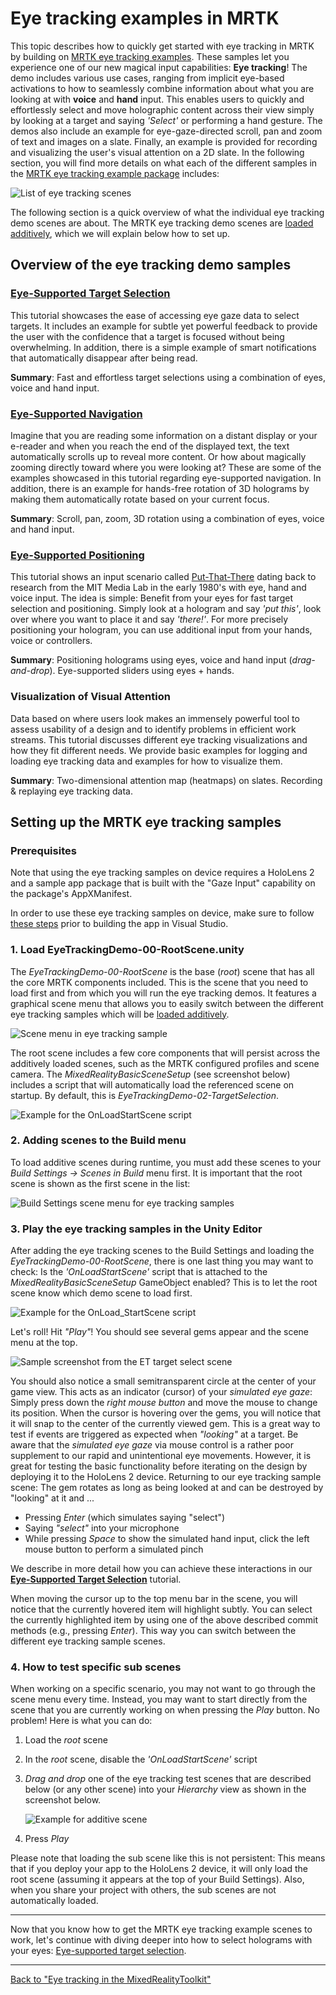 # Eye tracking examples in MRTK

This topic describes how to quickly get started with eye tracking in MRTK by building on [MRTK eye tracking examples](https://github.com/Microsoft/MixedRealityToolkit-Unity/tree/mrtk_release/Assets/MixedRealityToolkit.Examples/Demos/EyeTracking).
These samples let you experience one of our new magical input capabilities: **Eye tracking**!
The demo includes various use cases, ranging from implicit eye-based activations to how to seamlessly combine information about what you are looking at with **voice** and **hand** input.
This enables users to quickly and effortlessly select and move holographic content across their view simply by looking at a target and saying _'Select'_ or performing a hand gesture.
The demos also include an example for eye-gaze-directed scroll, pan and zoom of text and images on a slate.
Finally, an example is provided for recording and visualizing the user's visual attention on a 2D slate.
In the following section, you will find more details on what each of the different samples in the [MRTK eye tracking example package](https://github.com/Microsoft/MixedRealityToolkit-Unity/tree/mrtk_release/Assets/MixedRealityToolkit.Examples/Demos/EyeTracking) includes:

![List of eye tracking scenes](../Images/EyeTracking/mrtk_et_list_et_scenes.jpg)

The following section is a quick overview of what the individual eye tracking demo scenes are about.
The MRTK eye tracking demo scenes are [loaded additively](https://docs.unity3d.com/ScriptReference/SceneManagement.LoadSceneMode.Additive.html), which we will explain below how to set up.

## Overview of the eye tracking demo samples

### [**Eye-Supported Target Selection**](EyeTracking_TargetSelection.md)

This tutorial showcases the ease of accessing eye gaze data to select targets.
It includes an example for subtle yet powerful feedback to provide the user with the confidence that a target is focused without being overwhelming.
In addition, there is a simple example of smart notifications that automatically disappear after being read.

**Summary**: Fast and effortless target selections using a combination of eyes, voice and hand input.

### [**Eye-Supported Navigation**](EyeTracking_Navigation.md)

Imagine that you are reading some information on a distant display or your e-reader and when you reach the end of the displayed text, the text automatically scrolls up to reveal more content.
Or how about magically zooming directly toward where you were looking at?
These are some of the examples showcased in this tutorial regarding eye-supported navigation.
In addition, there is an example for hands-free rotation of 3D holograms by making them automatically rotate based on your current focus.

**Summary**: Scroll, pan, zoom, 3D rotation using a combination of eyes, voice and hand input.

### [**Eye-Supported Positioning**](EyeTracking_Positioning.md)

This tutorial shows an input scenario called [Put-That-There](https://youtu.be/CbIn8p4_4CQ) dating back to research from the MIT Media Lab in the early 1980's with eye, hand and voice input.
The idea is simple: Benefit from your eyes for fast target selection and positioning.
Simply look at a hologram and say _'put this'_, look over where you want to place it and say _'there!'_.
For more precisely positioning your hologram, you can use additional input from your hands, voice or controllers.

**Summary**: Positioning holograms using eyes, voice and hand input (*drag-and-drop*). Eye-supported sliders using eyes + hands.

### **Visualization of Visual Attention**

Data based on where users look makes an immensely powerful tool to assess usability of a design and to identify problems in efficient work streams.
This tutorial discusses different eye tracking visualizations and how they fit different needs.
We provide basic examples for logging and loading eye tracking data and examples for how to visualize them.

**Summary**: Two-dimensional attention map (heatmaps) on slates. Recording & replaying eye tracking data.

## Setting up the MRTK eye tracking samples

### Prerequisites

Note that using the eye tracking samples on device requires a HoloLens 2
and a sample app package that is built with the "Gaze Input" capability
on the package's AppXManifest.

In order to use these eye tracking samples on device, make sure to follow
[these steps](EyeTracking_BasicSetup.md#testing-your-unity-app-on-a-hololens-2)
prior to building the app in Visual Studio.

### 1. Load EyeTrackingDemo-00-RootScene.unity

The *EyeTrackingDemo-00-RootScene* is the base (_root_) scene that has all the core MRTK components included.
This is the scene that you need to load first and from which you will run the eye tracking demos.
It features a graphical scene menu that allows you to easily switch between the different eye tracking samples which will be [loaded additively](https://docs.unity3d.com/ScriptReference/SceneManagement.LoadSceneMode.Additive.html).

![Scene menu in eye tracking sample](../Images/EyeTracking/mrtk_et_scenemenu.jpg)

The root scene includes a few core components that will persist across the additively loaded scenes, such as the MRTK configured profiles and scene camera.
The _MixedRealityBasicSceneSetup_ (see screenshot below) includes a script that will automatically load the referenced scene on startup.
By default, this is _EyeTrackingDemo-02-TargetSelection_.  

![Example for the OnLoadStartScene script](../Images/EyeTracking/mrtk_et_onloadstartscene.jpg)

### 2. Adding scenes to the Build menu

To load additive scenes during runtime, you must add these scenes to your _Build Settings -> Scenes in Build_ menu first.
It is important that the root scene is shown as the first scene in the list:

![Build Settings scene menu for eye tracking samples](../Images/EyeTracking/mrtk_et_build_settings.jpg)

### 3. Play the eye tracking samples in the Unity Editor

After adding the eye tracking scenes to the Build Settings and loading the _EyeTrackingDemo-00-RootScene_, there is one last thing you may want to check: Is the _'OnLoadStartScene'_ script that is attached to the _MixedRealityBasicSceneSetup_ GameObject enabled? This is to let the root scene know which demo scene to load first.

![Example for the OnLoad_StartScene script](../Images/EyeTracking/mrtk_et_onloadstartscene.jpg)

Let's roll! Hit _"Play"_!
You should see several gems appear and the scene menu at the top.

![Sample screenshot from the ET target select scene](../Images/EyeTracking/mrtk_et_targetselect.png)

You should also notice a small semitransparent circle at the center of your game view.
This acts as an indicator (cursor) of your _simulated eye gaze_:
Simply press down the _right mouse button_ and move the mouse to change its position.
When the cursor is hovering over the gems, you will notice that it will snap to the center of the currently viewed gem.
This is a great way to test if events are triggered as expected when _"looking"_ at a target.
Be aware that the _simulated eye gaze_ via mouse control is a rather poor supplement to our rapid and unintentional eye movements.
However, it is great for testing the basic functionality before iterating on the design by deploying it to the HoloLens 2 device.
Returning to our eye tracking sample scene: The gem rotates as long as being looked at and can be destroyed by "looking" at it and ...

- Pressing _Enter_ (which simulates saying "select")
- Saying _"select"_ into your microphone
- While pressing _Space_ to show the simulated hand input, click the left mouse button to perform a simulated pinch

We describe in more detail how you can achieve these interactions in our [**Eye-Supported Target Selection**](EyeTracking_TargetSelection.md) tutorial.

When moving the cursor up to the top menu bar in the scene, you will notice that the currently hovered item will highlight subtly.
You can select the currently highlighted item by using one of the above described commit methods (e.g., pressing _Enter_).
This way you can switch between the different eye tracking sample scenes.

### 4. How to test specific sub scenes

When working on a specific scenario, you may not want to go through the scene menu every time.
Instead, you may want to start directly from the scene that you are currently working on when pressing the _Play_ button.
No problem! Here is what you can do:

1. Load the _root_ scene
2. In the _root_ scene, disable the _'OnLoadStartScene'_ script
3. _Drag and drop_ one of the eye tracking test scenes that are described below (or any other scene) into your _Hierarchy_ view as shown in the screenshot below.

    ![Example for additive scene](../Images/EyeTracking/mrtk_et_additivescene.jpg)

4. Press _Play_

Please note that loading the sub scene like this is not persistent:
This means that if you deploy your app to the HoloLens 2 device, it will only load the root scene (assuming it appears at the top of your Build Settings).
Also, when you share your project with others, the sub scenes are not automatically loaded.

---

Now that you know how to get the MRTK eye tracking example scenes to work, let's continue with diving deeper into how to select holograms with your eyes: [Eye-supported target selection](EyeTracking_TargetSelection.md).

---
[Back to "Eye tracking in the MixedRealityToolkit"](EyeTracking_Main.md)
